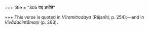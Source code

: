 +++
title = "305 यद् अधीते"

+++
This verse is quoted in *Vīramitrodaya* (Rājanīti, p. 254);—and in
*Vivādacintāmaṇi* (p. 263).


